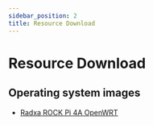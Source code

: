 ```yaml
---
sidebar_position: 2
title: Resource Download
---
```


# Resource Download

## Operating system images

- [Radxa ROCK Pi 4A OpenWRT](https://openwrt.org/toh/hwdata/radxa/radxa_rock_pi_4)
